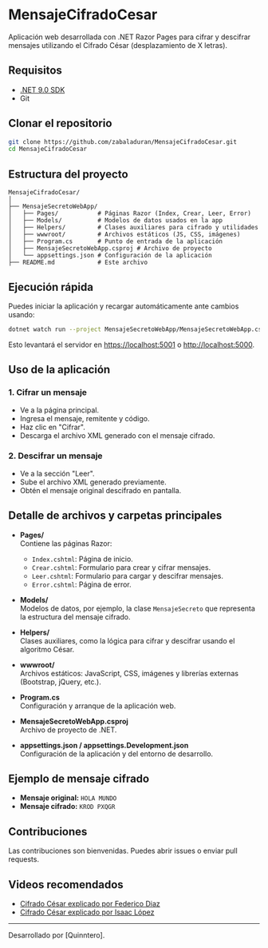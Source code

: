 # MensajeCifradoCesar

Aplicación web desarrollada con .NET Razor Pages para cifrar y descifrar mensajes utilizando el Cifrado César (desplazamiento de X letras).

## Requisitos

- [.NET 9.0 SDK](https://dotnet.microsoft.com/download/dotnet/9.0)
- Git

## Clonar el repositorio

```sh
git clone https://github.com/zabaladuran/MensajeCifradoCesar.git
cd MensajeCifradoCesar
```

## Estructura del proyecto

```
MensajeCifradoCesar/
│
├── MensajeSecretoWebApp/
│   ├── Pages/           # Páginas Razor (Index, Crear, Leer, Error)
│   ├── Models/          # Modelos de datos usados en la app
│   ├── Helpers/         # Clases auxiliares para cifrado y utilidades
│   ├── wwwroot/         # Archivos estáticos (JS, CSS, imágenes)
│   ├── Program.cs       # Punto de entrada de la aplicación
│   ├── MensajeSecretoWebApp.csproj # Archivo de proyecto
│   └── appsettings.json # Configuración de la aplicación
├── README.md            # Este archivo
```

## Ejecución rápida

Puedes iniciar la aplicación y recargar automáticamente ante cambios usando:

```sh
dotnet watch run --project MensajeSecretoWebApp/MensajeSecretoWebApp.csproj
```

Esto levantará el servidor en [https://localhost:5001](https://localhost:5001) o [http://localhost:5000](http://localhost:5000).

## Uso de la aplicación

### 1. Cifrar un mensaje

- Ve a la página principal.
- Ingresa el mensaje, remitente y código.
- Haz clic en "Cifrar".
- Descarga el archivo XML generado con el mensaje cifrado.

### 2. Descifrar un mensaje

- Ve a la sección "Leer".
- Sube el archivo XML generado previamente.
- Obtén el mensaje original descifrado en pantalla.

## Detalle de archivos y carpetas principales

- **Pages/**  
  Contiene las páginas Razor:
  - `Index.cshtml`: Página de inicio.
  - `Crear.cshtml`: Formulario para crear y cifrar mensajes.
  - `Leer.cshtml`: Formulario para cargar y descifrar mensajes.
  - `Error.cshtml`: Página de error.

- **Models/**  
  Modelos de datos, por ejemplo, la clase `MensajeSecreto` que representa la estructura del mensaje cifrado.

- **Helpers/**  
  Clases auxiliares, como la lógica para cifrar y descifrar usando el algoritmo César.

- **wwwroot/**  
  Archivos estáticos: JavaScript, CSS, imágenes y librerías externas (Bootstrap, jQuery, etc.).

- **Program.cs**  
  Configuración y arranque de la aplicación web.

- **MensajeSecretoWebApp.csproj**  
  Archivo de proyecto de .NET.

- **appsettings.json / appsettings.Development.json**  
  Configuración de la aplicación y del entorno de desarrollo.

## Ejemplo de mensaje cifrado

- **Mensaje original:** `HOLA MUNDO`
- **Mensaje cifrado:** `KROD PXQGR`

## Contribuciones

Las contribuciones son bienvenidas. Puedes abrir issues o enviar pull requests.

## Videos recomendados

- [Cifrado César explicado por Federico Diaz](https://www.youtube.com/watch?v=DT3bsFpuikY&ab_channel=FedericoDiaz)
- [Cifrado César explicado por Isaac López](https://www.youtube.com/watch?v=o6jrfkGqMGQ&ab_channel=IsaacL%C3%B3pez)
---

Desarrollado por [Quinntero].

